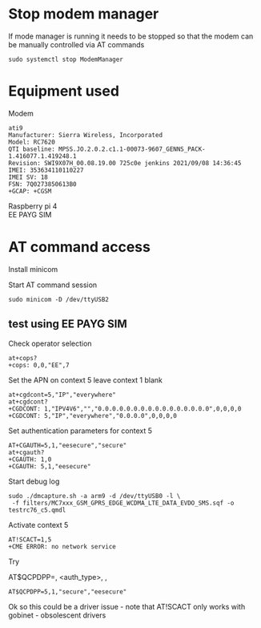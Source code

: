 # Stop modem manager
If mode manager is running it needs to be stopped so that the modem can be manually controlled via AT commands
```
sudo systemctl stop ModemManager
```
# Equipment used

Modem 
```
ati9
Manufacturer: Sierra Wireless, Incorporated
Model: RC7620
QTI baseline: MPSS.JO.2.0.2.c1.1-00073-9607_GENNS_PACK-1.416077.1.419248.1
Revision: SWI9X07H_00.08.19.00 725c0e jenkins 2021/09/08 14:36:45
IMEI: 353634110110227
IMEI SV: 18
FSN: 7Q0273850613B0
+GCAP: +CGSM
```

Raspberry pi 4  
EE PAYG SIM  

# AT command access
Install minicom

Start AT command session
```
sudo minicom -D /dev/ttyUSB2
```

## test using EE PAYG SIM

Check operator selection
```
at+cops?
+cops: 0,0,"EE",7
```

Set the APN on context 5 leave context 1 blank
```
at+cgdcont=5,"IP","everywhere"
at+cgdcont?
+CGDCONT: 1,"IPV4V6","","0.0.0.0.0.0.0.0.0.0.0.0.0.0.0.0",0,0,0,0
+CGDCONT: 5,"IP","everywhere","0.0.0.0",0,0,0,0
```
Set authentication parameters for context 5

```
AT+CGAUTH=5,1,"eesecure","secure"
at+cgauth?
+CGAUTH: 1,0
+CGAUTH: 5,1,"eesecure"
```

Start debug log
```
sudo ./dmcapture.sh -a arm9 -d /dev/ttyUSB0 -l \
 -f filters/MC7xxx_GSM_GPRS_EDGE_WCDMA_LTE_DATA_EVDO_SMS.sqf -o testrc76_c5.qmdl
```


Activate context 5

```
AT!SCACT=1,5
+CME ERROR: no network service
```
Try

AT$QCPDPP=<cid>, <auth_type>, <password>, <username>
```
AT$QCPDPP=5,1,"secure","eesecure"
```
 
 Ok so this could be a driver issue - note that AT!SCACT only works with gobinet - obsolescent drivers

